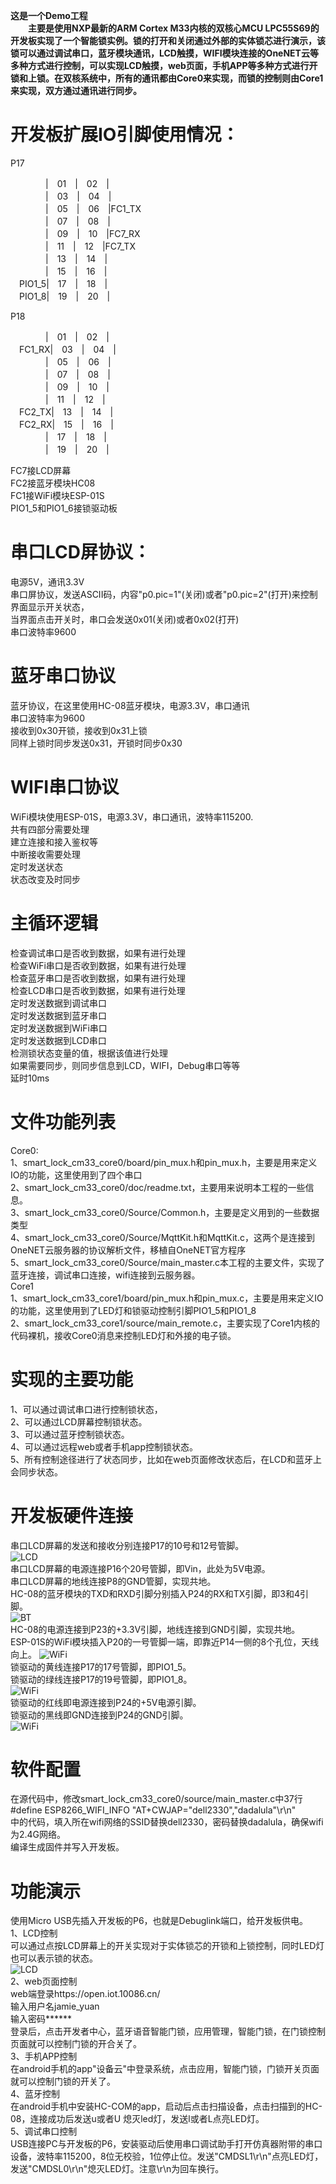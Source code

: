 
**这是一个Demo工程   
　　主要是使用NXP最新的ARM Cortex M33内核的双核心MCU LPC55S69的开发板实现了一个智能锁实例。锁的打开和关闭通过外部的实体锁芯进行演示，该锁可以通过调试串口，蓝牙模块通讯，LCD触摸，WIFI模块连接的OneNET云等多种方式进行控制，可以实现LCD触摸，web页面，手机APP等多种方式进行开锁和上锁。在双核系统中，所有的通讯都由Core0来实现，而锁的控制则由Core1来实现，双方通过通讯进行同步。**   


开发板扩展IO引脚使用情况：  
================
P17  
 
　　　　|　01　|　02　|　　　　  
　　　　|　03　|　04　|　　　　  
　　　　|　05　|　06　|FC1_TX　  
　　　　|　07　|　08　|　　　　  
　　　　|　09　|　10　|FC7_RX　  
　　　　|　11　|　12　|FC7_TX　  
　　　　|　13　|　14　|　　　　  
　　　　|　15　|　16　|　　　　  
　PIO1_5|　17　|　18　|　　　　  
　PIO1_8|　19　|　20　|　　　　  
 
P18  

　　　　|　01　|　02　|　　　　  
　FC1_RX|　03　|　04　|　　　　  
　　　　|　05　|　06　|　　　　  
　　　　|　07　|　08　|　　　　  
　　　　|　09　|　10　|　　　　  
　　　　|　11　|　12　|　　　　  
　FC2_TX|　13　|　14　|　　　　  
　FC2_RX|　15　|　16　|　　　　  
　　　　|　17　|　18　|　　　　  
　　　　|　19　|　20　|　　　　  
    
FC7接LCD屏幕  
FC2接蓝牙模块HC08  
FC1接WiFi模块ESP-01S  
PIO1_5和PIO1_6接锁驱动板  

串口LCD屏协议：  
================  
电源5V，通讯3.3V  
串口屏协议，发送ASCII码，内容"p0.pic=1"(关闭)或者"p0.pic=2"(打开)来控制界面显示开关状态，  
当界面点击开关时，串口会发送0x01(关闭)或者0x02(打开)  
串口波特率9600  

蓝牙串口协议  
================  
蓝牙协议，在这里使用HC-08蓝牙模块，电源3.3V，串口通讯  
串口波特率为9600  
接收到0x30开锁，接收到0x31上锁  
同样上锁时同步发送0x31，开锁时同步0x30  
  
WIFI串口协议  
================  
WiFi模块使用ESP-01S，电源3.3V，串口通讯，波特率115200.  
共有四部分需要处理  
建立连接和接入鉴权等  
中断接收需要处理  
定时发送状态  
状态改变及时同步    
    
主循环逻辑  
================  
检查调试串口是否收到数据，如果有进行处理  
检查WiFi串口是否收到数据，如果有进行处理  
检查蓝牙串口是否收到数据，如果有进行处理  
检查LCD串口是否收到数据，如果有进行处理  
定时发送数据到调试串口  
定时发送数据到蓝牙串口  
定时发送数据到WiFi串口  
定时发送数据到LCD串口  
检测锁状态变量的值，根据该值进行处理  
如果需要同步，则同步信息到LCD，WIFI，Debug串口等等  
延时10ms  
  
文件功能列表   
================  
Core0:  
1、smart_lock_cm33_core0/board/pin_mux.h和pin_mux.h，主要是用来定义IO的功能，这里使用到了四个串口  
2、smart_lock_cm33_core0/doc/readme.txt，主要用来说明本工程的一些信息。  
3、smart_lock_cm33_core0/Source/Common.h，主要是定义用到的一些数据类型  
4、smart_lock_cm33_core0/Source/MqttKit.h和MqttKit.c，这两个是连接到OneNET云服务器的协议解析文件，移植自OneNET官方程序  
5、smart_lock_cm33_core0/Source/main_master.c本工程的主要文件，实现了蓝牙连接，调试串口连接，wifi连接到云服务器。  
Core1  
1、smart_lock_cm33_core1/board/pin_mux.h和pin_mux.c，主要是用来定义IO的功能，这里使用到了LED灯和锁驱动控制引脚PIO1_5和PIO1_8  
2、smart_lock_cm33_core1/source/main_remote.c，主要实现了Core1内核的代码裸机，接收Core0消息来控制LED灯和外接的电子锁。  
  
实现的主要功能  
================  
1、可以通过调试串口进行控制锁状态，  
2、可以通过LCD屏幕控制锁状态。  
3、可以通过蓝牙控制锁状态。  
4、可以通过远程web或者手机app控制锁状态。  
5、所有控制途径进行了状态同步，比如在web页面修改状态后，在LCD和蓝牙上会同步状态。  

开发板硬件连接
==================
串口LCD屏幕的发送和接收分别连接P17的10号和12号管脚。  
![LCD](LCD_RX_TX.jpg)  
串口LCD屏幕的电源连接P16个20号管脚，即Vin，此处为5V电源。  
串口LCD屏幕的地线连接P8的GND管脚，实现共地。  
HC-08的蓝牙模块的TXD和RXD引脚分别插入P24的RX和TX引脚，即3和4引脚。  
![BT](BT_RX_TX.jpg)  
HC-08的电源连接到P23的+3.3V引脚，地线连接到GND引脚，实现共地。  
ESP-01S的WiFi模块插入P20的一号管脚一端，即靠近P14一侧的8个孔位，天线向上。 
![WiFi](WIFI.jpg)   
锁驱动的黄线连接P17的17号管脚，即PIO1_5。  
锁驱动的绿线连接P17的19号管脚，即PIO1_8。  
![WiFi](LOCK_DRV.jpg)   
锁驱动的红线即电源连接到P24的+5V电源引脚。  
锁驱动的黑线即GND连接到P24的GND引脚。  
![WiFi](LOCK_PWR.jpg)   

软件配置
================
在源代码中，修改smart_lock_cm33_core0/source/main_master.c中37行  
#define ESP8266_WIFI_INFO	"AT+CWJAP=\"dell2330\",\"dadalula\"\r\n"  
中的代码，填入所在wifi网络的SSID替换dell2330，密码替换dadalula，确保wifi为2.4G网络。  
编译生成固件并写入开发板。  

功能演示
================
使用Micro USB先插入开发板的P6，也就是Debuglink端口，给开发板供电。  
1、LCD控制  
可以通过点按LCD屏幕上的开关实现对于实体锁芯的开锁和上锁控制，同时LED灯也可以表示锁的状态。  
![LCD](LCD_TO_LOCK.gif)   
2、web页面控制  
web端登录https://open.iot.10086.cn/  
输入用户名jamie_yuan  
输入密码******  
登录后，点击开发者中心，蓝牙语音智能门锁，应用管理，智能门锁，在门锁控制页面就可以控制门锁的开合关了。  
3、手机APP控制  
在android手机的app"设备云"中登录系统，点击应用，智能门锁，门锁开关页面就可以控制门锁的开关了。  
4、蓝牙控制  
在android手机中安装HC-COM的app，启动后点击扫描设备，点击扫描到的HC-08，连接成功后发送u或者U
熄灭led灯，发送l或者L点亮LED灯。  
5、调试串口控制  
USB连接PC与开发板的P6，安装驱动后使用串口调试助手打开仿真器附带的串口设备，波特率115200，8位无校验，1位停止位。发送"CMDSL1\r\n"点亮LED灯，发送"CMDSL0\r\n"熄灭LED灯。注意\r\n为回车换行。  

